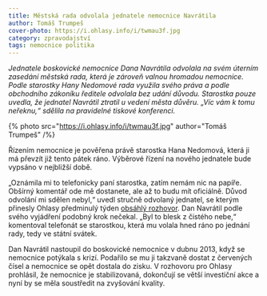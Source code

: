 ```yaml
---
title: Městská rada odvolala jednatele nemocnice Navrátila
author: Tomáš Trumpeš
cover-photo: https://i.ohlasy.info/i/twmau3f.jpg
category: zpravodajství
tags: nemocnice politika
---
```


*Jednatele boskovické nemocnice Dana Navrátila odvolala na svém úterním zasedání městská rada, která je zároveň valnou hromadou nemocnice. Podle starostky Hany Nedomové rada využila svého práva a podle obchodního zákoníku ředitele odvolala bez udání důvodu. Starostka pouze uvedla, že jednatel Navrátil ztratil u vedení města důvěru. „Víc vám k tomu neřeknu,“ sdělila na pravidelné tiskové konferenci.*

{% photo src="https://i.ohlasy.info/i/twmau3f.jpg" author="Tomáš Trumpeš" /%}

Řízením nemocnice je pověřena právě starostka Hana Nedomová, která ji má převzít již tento pátek ráno. Výběrové řízení na nového jednatele bude vypsáno v nejbližší době.

„Oznámila mi to telefonicky paní starostka, zatím nemám nic na papíře. Obšírný komentář ode mě dostanete, ale až to budu mít oficiálně. Důvod odvolání mi sdělen nebyl,“ uvedl stručně odvolaný jednatel, se kterým přinesly Ohlasy předminulý týden [obsáhlý rozhovor](/clanky/2015/10/rozhovor-navratil.html). Dan Navrátil podle svého vyjádření podobný krok nečekal. „Byl to blesk z čistého nebe,“ komentoval telefonát se starostkou, která mu volala hned ráno po jednání rady, tedy ve státní svátek.

Dan Navrátil nastoupil do boskovické nemocnice v dubnu 2013, když se nemocnice potýkala s krizí. Podařilo se mu ji takzvaně dostat z červených čísel a nemocnice se opět dostala do zisku. V rozhovoru pro Ohlasy prohlásil, že nemocnice je stabilizovaná, dokončují se větší investiční akce a nyní by se měla soustředit na zvyšování kvality.
